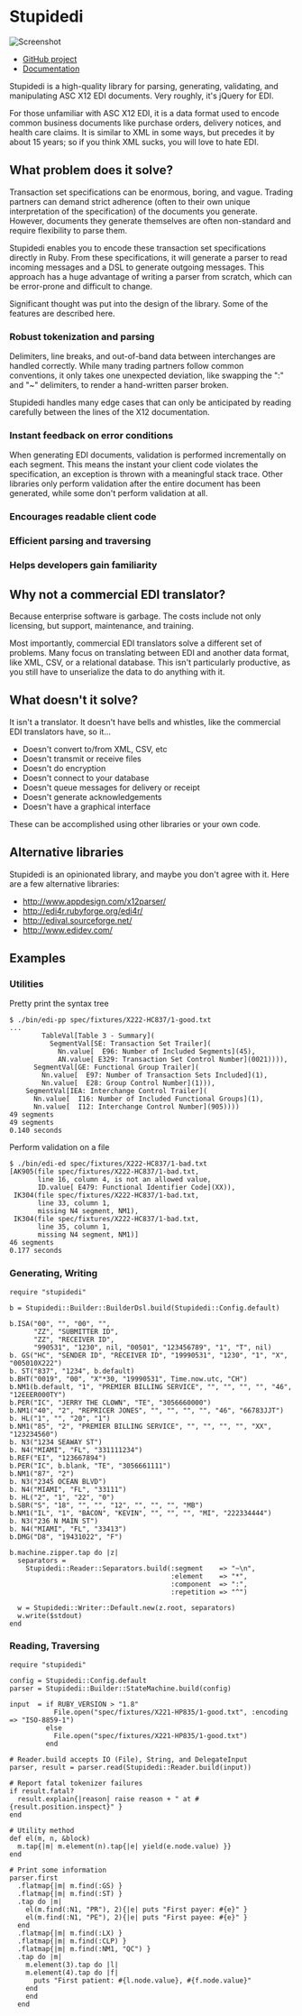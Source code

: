 # Stupidedi

![Screenshot](https://raw.github.com/kputnam/stupidedi/master/doc/images/edi-pp.png)

* [GitHub project](http://github.com/kputnam/stupidedi)
* [Documentation](http://rubydoc.info/github/kputnam/stupidedi/master/frames)

Stupidedi is a high-quality library for parsing, generating, validating,
and manipulating ASC X12 EDI documents. Very roughly, it's jQuery for
EDI.

For those unfamiliar with ASC X12 EDI, it is a data format used to
encode common business documents like purchase orders, delivery
notices, and health care claims. It is similar to XML in some ways,
but precedes it by about 15 years; so if you think XML sucks, you
will love to hate EDI.

## What problem does it solve?

Transaction set specifications can be enormous, boring, and vague.
Trading partners can demand strict adherence (often to their own unique
interpretation of the specification) of the documents you generate.
However, documents they generate themselves are often non-standard
and require flexibility to parse them.

Stupidedi enables you to encode these transaction set specifications
directly in Ruby. From these specifications, it will generate a parser
to read incoming messages and a DSL to generate outgoing messages. This
approach has a huge advantage of writing a parser from scratch, which
can be error-prone and difficult to change.

Significant thought was put into the design of the library. Some of
the features are described here.

### Robust tokenization and parsing

Delimiters, line breaks, and out-of-band data between interchanges are
handled correctly. While many trading partners follow common conventions,
it only takes one unexpected deviation, like swapping the ":" and "~"
delimiters, to render a hand-written parser broken.

Stupidedi handles many edge cases that can only be anticipated by reading
carefully between the lines of the X12 documentation.

### Instant feedback on error conditions

When generating EDI documents, validation is performed incrementally
on each segment. This means the instant your client code violates the
specification, an exception is thrown with a meaningful stack trace.
Other libraries only perform validation after the entire document has
been generated, while some don't perform validation at all.

### Encourages readable client code

### Efficient parsing and traversing

### Helps developers gain familiarity

## Why not a commercial EDI translator?

Because enterprise software is garbage. The costs include not only
licensing, but support, maintenance, and training.

Most importantly, commercial EDI translators solve a different set
of problems. Many focus on translating between EDI and another data
format, like XML, CSV, or a relational database. This isn't particularly
productive, as you still have to unserialize the data to do
anything with it.

## What doesn't it solve?

It isn't a translator. It doesn't have bells and whistles, like the
commercial EDI translators have, so it...

* Doesn't convert to/from XML, CSV, etc
* Doesn't transmit or receive files
* Doesn't do encryption
* Doesn't connect to your database
* Doesn't queue messages for delivery or receipt
* Doesn't generate acknowledgements
* Doesn't have a graphical interface

These can be accomplished using other libraries or your own code.

## Alternative libraries

Stupidedi is an opinionated library, and maybe you don't agree with
it. Here are a few alternative libraries:

* http://www.appdesign.com/x12parser/
* http://edi4r.rubyforge.org/edi4r/
* http://edival.sourceforge.net/
* http://www.edidev.com/

## Examples

### Utilities

Pretty print the syntax tree

    $ ./bin/edi-pp spec/fixtures/X222-HC837/1-good.txt
    ...
            TableVal[Table 3 - Summary](
              SegmentVal[SE: Transaction Set Trailer](
                Nn.value[  E96: Number of Included Segments](45),
                AN.value[ E329: Transaction Set Control Number](0021)))), 
          SegmentVal[GE: Functional Group Trailer](
            Nn.value[  E97: Number of Transaction Sets Included](1),
            Nn.value[  E28: Group Control Number](1))), 
        SegmentVal[IEA: Interchange Control Trailer](
          Nn.value[  I16: Number of Included Functional Groups](1),
          Nn.value[  I12: Interchange Control Number](905))))
    49 segments
    49 segments
    0.140 seconds

Perform validation on a file

    $ ./bin/edi-ed spec/fixtures/X222-HC837/1-bad.txt
    [AK905(file spec/fixtures/X222-HC837/1-bad.txt,
           line 16, column 4, is not an allowed value,
           ID.value[ E479: Functional Identifier Code](XX)),
     IK304(file spec/fixtures/X222-HC837/1-bad.txt,
           line 33, column 1,
           missing N4 segment, NM1),
     IK304(file spec/fixtures/X222-HC837/1-bad.txt,
           line 35, column 1,
           missing N4 segment, NM1)]
    46 segments
    0.177 seconds

### Generating, Writing

    require "stupidedi"

    b = Stupidedi::Builder::BuilderDsl.build(Stupidedi::Config.default)

    b.ISA("00", "", "00", "",
          "ZZ", "SUBMITTER ID",
          "ZZ", "RECEIVER ID",
          "990531", "1230", nil, "00501", "123456789", "1", "T", nil)
    b. GS("HC", "SENDER ID", "RECEIVER ID", "19990531", "1230", "1", "X", "005010X222")
    b. ST("837", "1234", b.default)
    b.BHT("0019", "00", "X"*30, "19990531", Time.now.utc, "CH")
    b.NM1(b.default, "1", "PREMIER BILLING SERVICE", "", "", "", "", "46", "12EEER000TY")
    b.PER("IC", "JERRY THE CLOWN", "TE", "3056660000")
    b.NM1("40", "2", "REPRICER JONES", "", "", "", "", "46", "66783JJT")
    b. HL("1", "", "20", "1")
    b.NM1("85", "2", "PREMIER BILLING SERVICE", "", "", "", "", "XX", "123234560")
    b. N3("1234 SEAWAY ST")
    b. N4("MIAMI", "FL", "331111234")
    b.REF("EI", "123667894")
    b.PER("IC", b.blank, "TE", "3056661111")
    b.NM1("87", "2")
    b. N3("2345 OCEAN BLVD")
    b. N4("MIAMI", "FL", "33111")
    b. HL("2", "1", "22", "0")
    b.SBR("S", "18", "", "", "12", "", "", "", "MB")
    b.NM1("IL", "1", "BACON", "KEVIN", "", "", "", "MI", "222334444")
    b. N3("236 N MAIN ST")
    b. N4("MIAMI", "FL", "33413")
    b.DMG("D8", "19431022", "F")

    b.machine.zipper.tap do |z|
      separators =
        Stupidedi::Reader::Separators.build(:segment    => "~\n",
                                            :element    => "*",
                                            :component  => ":",
                                            :repetition => "^")

      w = Stupidedi::Writer::Default.new(z.root, separators)
      w.write($stdout)
    end

### Reading, Traversing

    require "stupidedi"

    config = Stupidedi::Config.default
    parser = Stupidedi::Builder::StateMachine.build(config)

    input  = if RUBY_VERSION > "1.8"
               File.open("spec/fixtures/X221-HP835/1-good.txt", :encoding => "ISO-8859-1")
             else
               File.open("spec/fixtures/X221-HP835/1-good.txt")
             end

    # Reader.build accepts IO (File), String, and DelegateInput
    parser, result = parser.read(Stupidedi::Reader.build(input))

    # Report fatal tokenizer failures
    if result.fatal?
      result.explain{|reason| raise reason + " at #{result.position.inspect}" }
    end

    # Utility method
    def el(m, n, &block)
      m.tap{|m| m.element(n).tap{|e| yield(e.node.value) }}
    end

    # Print some information
    parser.first
      .flatmap{|m| m.find(:GS) }
      .flatmap{|m| m.find(:ST) }
      .tap do |m|
        el(m.find(:N1, "PR"), 2){|e| puts "First payer: #{e}" }
        el(m.find(:N1, "PE"), 2){|e| puts "First payee: #{e}" }
      end
      .flatmap{|m| m.find(:LX) }
      .flatmap{|m| m.find(:CLP) }
      .flatmap{|m| m.find(:NM1, "QC") }
      .tap do |m|
        m.element(3).tap do |l|
        m.element(4).tap do |f|
          puts "First patient: #{l.node.value}, #{f.node.value}"
        end
        end
      end
